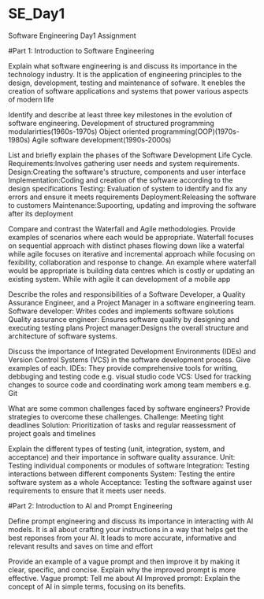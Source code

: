 # SE_Day1
Software Engineering Day1 Assignment

#Part 1: Introduction to Software Engineering

Explain what software engineering is and discuss its importance in the technology industry.
It is the application of engineering principles to the design, development, testing and maintenance of sofware. It enebles the creation of software applications and systems that power various aspects of modern life


Identify and describe at least three key milestones in the evolution of software engineering.
Development of structured programming modularirties(1960s-1970s)
Object oriented programming(OOP)(1970s-1980s)
Agile software development(1990s-2000s)


List and briefly explain the phases of the Software Development Life Cycle.
Requirements:Involves gathering user needs and system requirements.
Design:Creating the software's structure, components and user interface
Implementation:Coding and creation of the software according to the design specifications
Testing: Evaluation of system to identify and fix any errors and ensure it meets requirements
Deployment:Releasing the software to customers
Maintenance:Supoorting, updating and improving the software after its deployment

Compare and contrast the Waterfall and Agile methodologies. Provide examples of scenarios where each would be appropriate.
Waterfall focuses on sequential approach with distinct phases flowing down like a waterfal while agile focuses on iterative and incremental approach while focusing on fexibility, collaboration and response to change. 
An example where waterfall would be appropriate is building data centres which is costly or updating an existing system. While with agile it can development of a mobile app


Describe the roles and responsibilities of a Software Developer, a Quality Assurance Engineer, and a Project Manager in a software engineering team.
Software developer: Writes codes and implements software solutions
Quality assurance engineer: Ensures software quality by designing and executing testing plans
Project manager:Designs the overall structure and architecture of software systems.


Discuss the importance of Integrated Development Environments (IDEs) and Version Control Systems (VCS) in the software development process. Give examples of each.
IDEs: They provide comprehensive tools for writing, debbuging and testing code e.g. visual studio code
VCS: Used for tracking changes to source code and coordinating work among team members e.g. Git


What are some common challenges faced by software engineers? Provide strategies to overcome these challenges.
Challenge: Meeting tight deadlines
Solution: Prioritization of tasks and regular reassessment of project goals and timelines


Explain the different types of testing (unit, integration, system, and acceptance) and their importance in software quality assurance.
Unit: Testing individual components or modules of software
Integration: Testing interactions between different components
System: Testing the entire software system as a whole
Acceptance: Testing the software against user requirements to ensure that it meets user needs.


#Part 2: Introduction to AI and Prompt Engineering


Define prompt engineering and discuss its importance in interacting with AI models.
It is all about crafting your instructions in a way that helps get the best reponses from your AI. It leads to more accurate, informative and relevant results and saves on time and effort



Provide an example of a vague prompt and then improve it by making it clear, specific, and concise. Explain why the improved prompt is more effective.
Vague prompt: Tell me about AI
Improved prompt: Explain the concept of AI in simple terms, focusing on its benefits.
